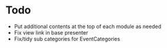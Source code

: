 # Todo

* Put additional contents at the top of each module as needed
* Fix view link in base presenter
* Fix/tidy sub categories for EventCategories
